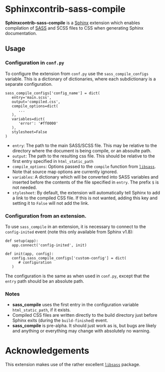 # Sphinxcontrib-sass-compile

**Sphinxcontrib-sass-compile** is a [Sphinx](http://www.sphinx-doc.org/en/master/) extension
which enables compilation of [SASS](https://sass-lang.com/) and SCSS files to CSS
when generating Sphinx documentation.

## Usage

### Configuration in ``conf.py``

To configure the extension from ``conf.py``
use the ``sass_compile_configs``
variable.
This is a dictionary of dictionaries,
where each subdictionary is a separate configuration.

    sass_compile_configs['config_name'] = dict(
       entry='main.scss',
       output='compiled.css',
       compile_options=dict(
          ...
       ),
       variables=dict(
          'error': '#ff0000'
       ),
       stylesheet=False
    )

   - ``entry``:
   The path to the main SASS/SCSS file.
   This may be relative to the directory
   where the document is being compile,
   or an absoulte path.
   - ``output``:
   The path to the resulting css file.
   This should be relative to the first
   entry specified in ``html_static_path``
   - ``compile_options``:
   Options passed to the `compile`
   function from [``libsass``](https://github.com/sass/libsass-python).
   Note that source map options are
   currently ignored.
   - ``variables``:
   A dictionary which will be converted into SASS variables
   and inserted before the contents of the file specified
   in ``entry``. The prefix ``$`` is not needed.
   - ``stylesheet``:
   By default, the extension will automatically tell Sphinx
   to add a link to the compiled CSS file.
   If this is not wanted, adding this key and setting
   it to ``False`` will not add the link.

### Configuration from an extension.

To use ``sass_compile`` in an extension,
it is necessary to connect to the ``config-inited``
event (note this only available from Sphinx v1.8):

    def setup(app):
       app.connect('config-inited', init)

    def init(app, config):
       config.sass_compile_configs['custom-config'] = dict(
          # configuration
       )

   The configuration is the same as when used
   in ``conf.py``, except that the
   ``entry`` path should be an absolute path.

### Notes

- **sass_compile** uses the first
entry in the configuration variable ``html_static_path``, if it exists.
- Compiled CSS files are written directly to
 the build directory just before Sphinx
 exits (during the ``build-finished``) event.
 - **sass_compile** is pre-alpha. It should just work as is, but bugs are likely and anything or everything may change with absolutely no warning.

# Acknowledgements

This extension makes use of the
rather excellent [``libsass``](https://github.com/sass/libsass-python) package.